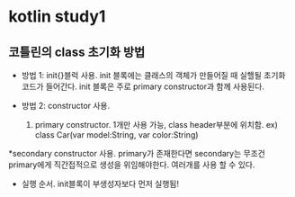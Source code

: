 # kotlin study1
## 코틀린의 class 초기화 방법

 * 방법 1: init{}블럭 사용. 
    init 블록에는 클래스의 객체가 만들어질 때 실핼될 초기화 코드가 들어간다. 
    init 블록은 주로 primary constructor과 함께 사용된다.
  
 * 방법 2: constructor 사용.   
    1. primary constructor. 
    1개만 사용 가능, class header부분에 위치함. 
    ex) class Car(var model:String, var color:String)
    
  
  *secondary constructor 사용. 
      primary가 존재한다면 secondary는 무조건 primary에게 직간접적으로 생성을 위임해야한다.
      여러개를 사용 할 수 있다.
   
   * 실행 순서. 
      init블록이 부생성자보다 먼저 실행됨!
